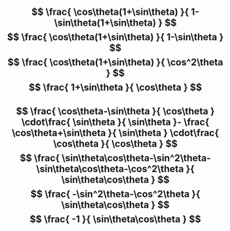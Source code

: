 $$
\frac{
\cos\theta(1+\sin\theta)
}{
1-\sin\theta(1+\sin\theta)
}
$$
$$
\frac{
\cos\theta(1+\sin\theta)
}{
1-\sin\theta
}
$$
$$
\frac{
\cos\theta(1+\sin\theta)
}{
\cos^2\theta
}
$$$$
\frac{
1+\sin\theta
}{
\cos\theta
}
$$
---
$$
\frac{
\cos\theta-\sin\theta
}{
\cos\theta
} \cdot\frac{
\sin\theta
}{
\sin\theta
}- \frac{
\cos\theta+\sin\theta
}{
\sin\theta
} \cdot\frac{
\cos\theta
}{
\cos\theta
}
$$
$$
\frac{
\sin\theta\cos\theta-\sin^2\theta-\sin\theta\cos\theta-\cos^2\theta
}{
\sin\theta\cos\theta
}
$$
$$
\frac{
-\sin^2\theta-\cos^2\theta
}{
\sin\theta\cos\theta
}
$$
$$
\frac{
-1
}{
\sin\theta\cos\theta
}
$$
---

